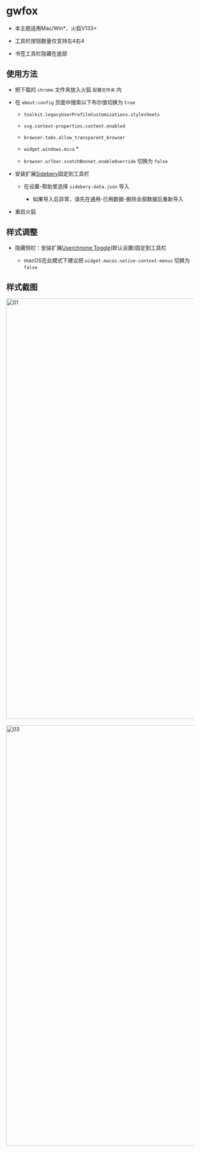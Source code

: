 # gwfox

- 本主题适用Mac/Win*，火狐V133+

- 工具栏按钮数量仅支持左4右4

- 书签工具栏隐藏在底部

## 使用方法

- 把下载的 `chrome` 文件夹放入火狐 `配置文件夹` 内

- 在 `about:config` 页面中搜索以下布尔值切换为 `true`

  - `toolkit.legacyUserProfileCustomizations.stylesheets`

  - `svg.context-properties.content.enabled`
 
  - `browser.tabs.allow_transparent_browser`
 
  - `widget.windows.mica` *
 
  - `browser.urlbar.scotchBonnet.enableOverride` 切换为 `false`

- 安装扩展[Sidebery](https://addons.mozilla.org/firefox/addon/sidebery)固定到工具栏

  - 在设置-帮助里选择 `sidebery-data.json` 导入
    
    - 如果导入后异常，请先在通用-已用数据-删除全部数据后重新导入

- 重启火狐


## 样式调整

- 隐藏侧栏：安装扩展[Userchrome Toggle](https://addons.mozilla.org/firefox/addon/userchrome-toggle)(默认设置)固定到工具栏

  - macOS在此模式下建议把 `widget.macos.native-context-menus` 切换为 `false`

## 样式截图

<picture>
<source media="(prefers-color-scheme: light)" srcset="https://github.com/user-attachments/assets/320fbe7b-2858-4061-9f02-96c28f08c995">
<source media="(prefers-color-scheme: dark)" srcset="https://github.com/user-attachments/assets/46f765c3-ae09-4f47-b45f-6f25055e7eb4">
<img width="1130" alt="01">
</picture>
<br><br>
<picture>
<source media="(prefers-color-scheme: light)" srcset="https://github.com/user-attachments/assets/e4bc04d7-06f5-460c-aa16-c2ef3876e39b">
<source media="(prefers-color-scheme: dark)" srcset="https://github.com/user-attachments/assets/0da426ee-ae06-42c5-8371-138ee59b7900">
<img width="1130" alt="03">
</picture>
